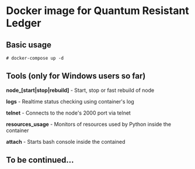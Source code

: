 # Docker image for Quantum Resistant Ledger #

## Basic usage

```
# docker-compose up -d
```

## Tools (only for Windows users so far)

**node_\[start|stop|rebuild]** - Start, stop or fast rebuild of node

**logs** - Realtime status checking using container's log

**telnet** - Connects to the node's 2000 port via telnet

**resources_usage** - Monitors of resources used by Python inside the container

**attach** - Starts bash console inside the contained

## To be continued...